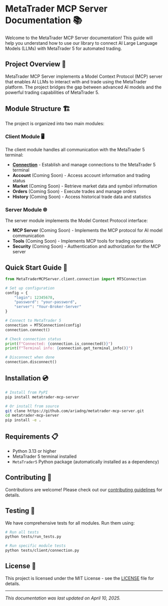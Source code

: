 # MetaTrader MCP Server Documentation 📚

Welcome to the MetaTrader MCP Server documentation! This guide will help you understand how to use our library to connect AI Large Language Models (LLMs) with MetaTrader 5 for automated trading.

## Project Overview 🌟

MetaTrader MCP Server implements a Model Context Protocol (MCP) server that enables AI LLMs to interact with and trade using the MetaTrader platform. The project bridges the gap between advanced AI models and the powerful trading capabilities of MetaTrader 5.

## Module Structure 🏗️

The project is organized into two main modules:

### Client Module 🖥️

The client module handles all communication with the MetaTrader 5 terminal:

- [**Connection**](client/connection.md) - Establish and manage connections to the MetaTrader 5 terminal
- **Account** (Coming Soon) - Access account information and trading status
- **Market** (Coming Soon) - Retrieve market data and symbol information
- **Orders** (Coming Soon) - Execute trades and manage orders
- **History** (Coming Soon) - Access historical trade data and statistics

### Server Module 🌐

The server module implements the Model Context Protocol interface:

- **MCP Server** (Coming Soon) - Implements the MCP protocol for AI model communication
- **Tools** (Coming Soon) - Implements MCP tools for trading operations
- **Security** (Coming Soon) - Authentication and authorization for the MCP server

## Quick Start Guide 🚀

```python
from MetaTraderMCPServer.client.connection import MT5Connection

# Set up configuration
config = {
    "login": 12345678,
    "password": "your-password",
    "server": "Your-Broker-Server"
}

# Connect to MetaTrader 5
connection = MT5Connection(config)
connection.connect()

# Check connection status
print(f"Connected: {connection.is_connected()}")
print(f"Terminal info: {connection.get_terminal_info()}")

# Disconnect when done
connection.disconnect()
```

## Installation 💿

```bash
# Install from PyPI
pip install metatrader-mcp-server

# Or install from source
git clone https://github.com/ariadng/metatrader-mcp-server.git
cd metatrader-mcp-server
pip install -e .
```

## Requirements 📋

- Python 3.13 or higher
- MetaTrader 5 terminal installed
- `MetaTrader5` Python package (automatically installed as a dependency)

## Contributing 🤝

Contributions are welcome! Please check out our [contributing guidelines](../CONTRIBUTING.md) for details.

## Testing 🧪

We have comprehensive tests for all modules. Run them using:

```bash
# Run all tests
python tests/run_tests.py

# Run specific module tests
python tests/client/connection.py
```

## License 📄

This project is licensed under the MIT License - see the [LICENSE](../LICENSE) file for details.

---

*This documentation was last updated on April 10, 2025.*
